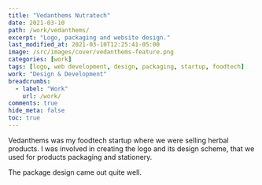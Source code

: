 ```yaml
---
title: "Vedanthems Nutratech"
date: 2021-03-10
path: /work/vedanthems/
excerpt: "Logo, packaging and website design."
last_modified_at: 2021-03-10T12:25:41-05:00
image: /src/images/cover/vedanthems-feature.png
categories: [work]
tags: [logo, web development, design, packaging, startup, foodtech]
work: "Design & Development"
breadcrumbs:
  - label: "Work"
    url: /work/
comments: true
hide_meta: false
toc: true
---
```


Vedanthems was my foodtech startup where we were selling herbal products.
I was involved in creating the logo and its design scheme, that we used for products packaging and stationery.

The package design came out quite well.
